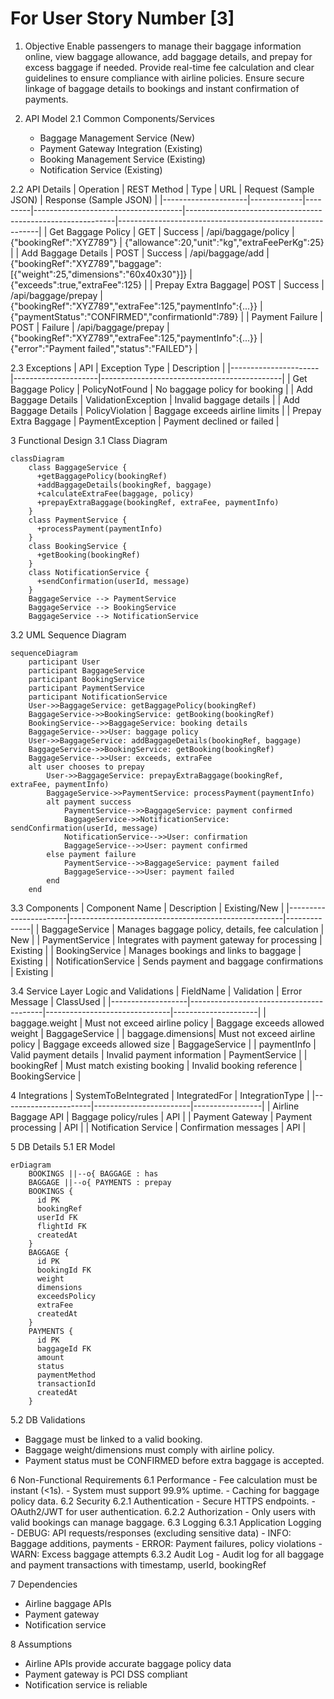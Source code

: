 # For User Story Number [3]

1. Objective
Enable passengers to manage their baggage information online, view baggage allowance, add baggage details, and prepay for excess baggage if needed. Provide real-time fee calculation and clear guidelines to ensure compliance with airline policies. Ensure secure linkage of baggage details to bookings and instant confirmation of payments.

2. API Model
  2.1 Common Components/Services
    - Baggage Management Service (New)
    - Payment Gateway Integration (Existing)
    - Booking Management Service (Existing)
    - Notification Service (Existing)

  2.2 API Details
| Operation           | REST Method | Type    | URL                                 | Request (Sample JSON)                                      | Response (Sample JSON)                                   |
|---------------------|-------------|---------|-------------------------------------|------------------------------------------------------------|----------------------------------------------------------|
| Get Baggage Policy  | GET         | Success | /api/baggage/policy                 | {"bookingRef":"XYZ789"}                                   | {"allowance":20,"unit":"kg","extraFeePerKg":25}        |
| Add Baggage Details | POST        | Success | /api/baggage/add                    | {"bookingRef":"XYZ789","baggage":[{"weight":25,"dimensions":"60x40x30"}]} | {"exceeds":true,"extraFee":125}                          |
| Prepay Extra Baggage| POST        | Success | /api/baggage/prepay                 | {"bookingRef":"XYZ789","extraFee":125,"paymentInfo":{...}} | {"paymentStatus":"CONFIRMED","confirmationId":789}      |
| Payment Failure     | POST        | Failure | /api/baggage/prepay                 | {"bookingRef":"XYZ789","extraFee":125,"paymentInfo":{...}} | {"error":"Payment failed","status":"FAILED"}           |

  2.3 Exceptions
| API                  | Exception Type       | Description                                 |
|----------------------|---------------------|---------------------------------------------|
| Get Baggage Policy   | PolicyNotFound      | No baggage policy for booking               |
| Add Baggage Details  | ValidationException | Invalid baggage details                     |
| Add Baggage Details  | PolicyViolation     | Baggage exceeds airline limits              |
| Prepay Extra Baggage | PaymentException    | Payment declined or failed                  |

3 Functional Design
  3.1 Class Diagram
```mermaid
classDiagram
    class BaggageService {
      +getBaggagePolicy(bookingRef)
      +addBaggageDetails(bookingRef, baggage)
      +calculateExtraFee(baggage, policy)
      +prepayExtraBaggage(bookingRef, extraFee, paymentInfo)
    }
    class PaymentService {
      +processPayment(paymentInfo)
    }
    class BookingService {
      +getBooking(bookingRef)
    }
    class NotificationService {
      +sendConfirmation(userId, message)
    }
    BaggageService --> PaymentService
    BaggageService --> BookingService
    BaggageService --> NotificationService
```

  3.2 UML Sequence Diagram
```mermaid
sequenceDiagram
    participant User
    participant BaggageService
    participant BookingService
    participant PaymentService
    participant NotificationService
    User->>BaggageService: getBaggagePolicy(bookingRef)
    BaggageService->>BookingService: getBooking(bookingRef)
    BookingService-->>BaggageService: booking details
    BaggageService-->>User: baggage policy
    User->>BaggageService: addBaggageDetails(bookingRef, baggage)
    BaggageService->>BookingService: getBooking(bookingRef)
    BaggageService-->>User: exceeds, extraFee
    alt user chooses to prepay
        User->>BaggageService: prepayExtraBaggage(bookingRef, extraFee, paymentInfo)
        BaggageService->>PaymentService: processPayment(paymentInfo)
        alt payment success
            PaymentService-->>BaggageService: payment confirmed
            BaggageService->>NotificationService: sendConfirmation(userId, message)
            NotificationService-->>User: confirmation
            BaggageService-->>User: payment confirmed
        else payment failure
            PaymentService-->>BaggageService: payment failed
            BaggageService-->>User: payment failed
        end
    end
```

  3.3 Components
| Component Name         | Description                                         | Existing/New |
|-----------------------|-----------------------------------------------------|--------------|
| BaggageService        | Manages baggage policy, details, fee calculation    | New          |
| PaymentService        | Integrates with payment gateway for processing       | Existing     |
| BookingService        | Manages bookings and links to baggage                | Existing     |
| NotificationService   | Sends payment and baggage confirmations              | Existing     |

  3.4 Service Layer Logic and Validations
| FieldName         | Validation                              | Error Message                  | ClassUsed           |
|-------------------|-----------------------------------------|-------------------------------|---------------------|
| baggage.weight    | Must not exceed airline policy           | Baggage exceeds allowed weight | BaggageService      |
| baggage.dimensions| Must not exceed airline policy           | Baggage exceeds allowed size   | BaggageService      |
| paymentInfo       | Valid payment details                    | Invalid payment information    | PaymentService      |
| bookingRef        | Must match existing booking              | Invalid booking reference      | BookingService      |

4 Integrations
| SystemToBeIntegrated | IntegratedFor           | IntegrationType |
|----------------------|------------------------|-----------------|
| Airline Baggage API  | Baggage policy/rules   | API             |
| Payment Gateway      | Payment processing      | API             |
| Notification Service | Confirmation messages   | API             |

5 DB Details
  5.1 ER Model
```mermaid
erDiagram
    BOOKINGS ||--o{ BAGGAGE : has
    BAGGAGE ||--o{ PAYMENTS : prepay
    BOOKINGS {
      id PK
      bookingRef
      userId FK
      flightId FK
      createdAt
    }
    BAGGAGE {
      id PK
      bookingId FK
      weight
      dimensions
      exceedsPolicy
      extraFee
      createdAt
    }
    PAYMENTS {
      id PK
      baggageId FK
      amount
      status
      paymentMethod
      transactionId
      createdAt
    }
```

  5.2 DB Validations
- Baggage must be linked to a valid booking.
- Baggage weight/dimensions must comply with airline policy.
- Payment status must be CONFIRMED before extra baggage is accepted.

6 Non-Functional Requirements
  6.1 Performance
    - Fee calculation must be instant (<1s).
    - System must support 99.9% uptime.
    - Caching for baggage policy data.
  6.2 Security
    6.2.1 Authentication
      - Secure HTTPS endpoints.
      - OAuth2/JWT for user authentication.
    6.2.2 Authorization
      - Only users with valid bookings can manage baggage.
  6.3 Logging
    6.3.1 Application Logging
      - DEBUG: API requests/responses (excluding sensitive data)
      - INFO: Baggage additions, payments
      - ERROR: Payment failures, policy violations
      - WARN: Excess baggage attempts
    6.3.2 Audit Log
      - Audit log for all baggage and payment transactions with timestamp, userId, bookingRef

7 Dependencies
- Airline baggage APIs
- Payment gateway
- Notification service

8 Assumptions
- Airline APIs provide accurate baggage policy data
- Payment gateway is PCI DSS compliant
- Notification service is reliable
